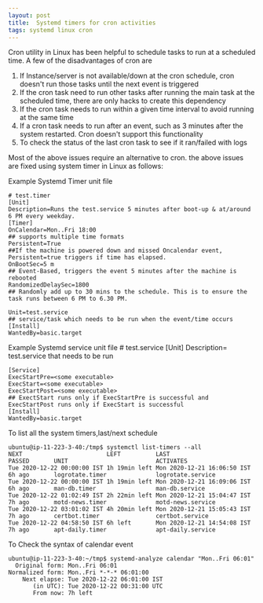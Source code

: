 ```yaml
---
layout: post
title:  Systemd timers for cron activities
tags: systemd linux cron 
---
```


Cron utility in Linux has been helpful to schedule tasks to run at a scheduled time.  A few of the disadvantages of cron are 
1.	If Instance/server is not available/down at the cron schedule, cron doesn't run those tasks until the next event is triggered
2.	If the cron task need to run other tasks after running the main task at the scheduled time, there are only hacks to create this dependency
3.	If the cron task needs to run within a given time interval to avoid running at the same time 
4.	If a cron task needs to run after an event, such as 3 minutes after the system restarted. Cron doesn't support this functionality
5.	To check the status of the last cron task to see if it ran/failed with logs

Most of the above issues require an alternative to cron. the above issues are fixed using system timer in Linux  as follows:

Example Systemd Timer unit file

    # test.timer
    [Unit] 
    Description=Runs the test.service 5 minutes after boot-up & at/around 6 PM every weekday.
    [Timer] 
    OnCalendar=Mon..Fri 18:00
    ## supports multiple time formats
    Persistent=True
    ##If the machine is powered down and missed Oncalendar event, Persistent=true triggers if time has elapsed.
    OnBootSec=5 m 
    ## Event-Based, triggers the event 5 minutes after the machine is rebooted
    RandomizedDelaySec=1800
    ## Randomly add up to 30 mins to the schedule. This is to ensure the task runs between 6 PM to 6.30 PM.

    Unit=test.service 
    ## service/task which needs to be run when the event/time occurs
    [Install] 
    WantedBy=basic.target


Example Systemd service unit file
    # test.service
    [Unit] 
    Description= test.service that needs to be run

    [Service]
    ExecStartPre=<some executable>
    ExecStart=<some executable>
    ExecStartPost=<some executable>
    ## ExectStart runs only if ExecStartPre is successful and ExecStartPost runs only if ExecStart is successful
    [Install] 
    WantedBy=basic.target


To list all the system timers,last/next schedule

    ubuntu@ip-11-223-3-40:/tmp$ systemctl list-timers --all
    NEXT                        LEFT          LAST                        PASSED       UNIT                         ACTIVATES                     
    Tue 2020-12-22 00:00:00 IST 1h 19min left Mon 2020-12-21 16:06:50 IST 6h ago       logrotate.timer              logrotate.service             
    Tue 2020-12-22 00:00:00 IST 1h 19min left Mon 2020-12-21 16:09:06 IST 6h ago       man-db.timer                 man-db.service                
    Tue 2020-12-22 01:02:49 IST 2h 22min left Mon 2020-12-21 15:04:47 IST 7h ago       motd-news.timer              motd-news.service             
    Tue 2020-12-22 03:01:02 IST 4h 20min left Mon 2020-12-21 15:05:43 IST 7h ago       certbot.timer                certbot.service               
    Tue 2020-12-22 04:58:50 IST 6h left       Mon 2020-12-21 14:54:08 IST 7h ago       apt-daily.timer              apt-daily.service             

To Check the syntax of calendar event

    ubuntu@ip-11-223-3-40:~/tmp$ systemd-analyze calendar "Mon..Fri 06:01"
      Original form: Mon..Fri 06:01             
    Normalized form: Mon..Fri *-*-* 06:01:00    
        Next elapse: Tue 2020-12-22 06:01:00 IST
           (in UTC): Tue 2020-12-22 00:31:00 UTC
           From now: 7h left    


